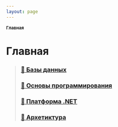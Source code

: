 ```yaml
---
layout: page
---
```


<sub>**Главная**</sub>

# **Главная**

> ### **[:file_folder: Базы данных](docs/DataBases/README.md)**
>
> ### **[:file_folder: Основы программирования](docs/Basics/README.md)**
>
> ### **[:file_folder: Платформа .NET](docs/Dotnet/README.md)**
>
> ### **[:file_folder: Архетиктура](docs/Architecture/README.md)**
